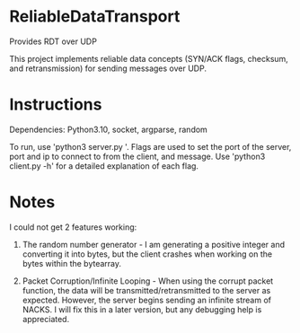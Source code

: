 # ReliableDataTransport
Provides RDT over UDP

This project implements reliable data concepts (SYN/ACK flags, checksum, and retransmission) for sending messages over UDP. 

# Instructions
Dependencies: Python3.10, socket, argparse, random

To run, use 'python3 server.py <flags>'. Flags are used to set the port of the server, port and ip to connect to from the client, and message.
Use 'python3 client.py -h' for a detailed explanation of each flag. 

# Notes
I could not get 2 features working:
1. The random number generator - I am generating a positive integer and converting it into bytes, but the client crashes when working on the bytes within the bytearray. 

2. Packet Corruption/Infinite Looping - When using the corrupt packet function, the data will be transmitted/retransmitted to the server as expected. However, the server begins sending an infinite stream of NACKS. I will fix this in a later version, but any debugging help is appreciated. 

